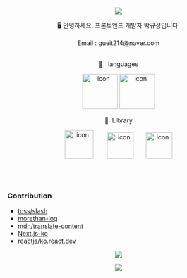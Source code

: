 <br>
<p align="center">
<img src="https://capsule-render.vercel.app/api?&type=waving&color=timeAuto&height=180&section=header&text=guesung's%20Hub&fontSize=50&animation=fadeIn&fontAlignY=45" />
  </p>

<div align='center'> 🖥 안녕하세요, 프론트엔드 개발자 박규성입니다.</div>
<br>
<div align='center'> Email : gueit214@naver.com</div>
<!-- <div align='center'> Blog : <a href="https://guesung.oopy.io/developer">guesung.oopy.io/developer</a></div> -->
<br>
<p align="center">
🍚&nbsp&nbsp&nbsplanguages
  </p>
<p align="center">
<img alt= "icon" wide="80" height="80" src ="https://techstack-generator.vercel.app/js-icon.svg">
<img alt= "icon" wide="80" height="80" src ="https://techstack-generator.vercel.app/ts-icon.svg">
  </p>
  
 <p align="center">
🍱&nbsp&nbspLibrary
  </p>
<p align="center">
<img alt= "icon" wide="65" height="65" src ="https://techstack-generator.vercel.app/react-icon.svg">
  &nbsp&nbsp&nbsp&nbsp&nbsp&nbsp
<img alt= "icon" wide="60" height="60" src ="https://www.datocms-assets.com/75941/1657707878-nextjs_logo.png">
&nbsp
&nbsp
&nbsp
<img alt= "icon" wide="60" height="60" src ="https://techstack-generator.vercel.app/redux-icon.svg">
  </p> 
  
<br>
<br>

### Contribution
- [toss/slash](https://github.com/toss/slash/pulls?q=is%3Apr+author%3Aguesung)
- [morethan-log](https://github.com/morethanmin/morethan-log/pulls?q=is%3Apr+author%3Aguesung+)
- [mdn/translate-content](https://github.com/mdn/translated-content/pulls?q=is%3Apr+author%3Aguesung)
- [Next.js-ko](https://github.com/Nextjs-kr/Nextjs.kr/pull/430)
- [reactjs/ko.react.dev](https://github.com/reactjs/ko.react.dev/pull/768)

<p align="center">
<img src="https://hits.seeyoufarm.com/api/count/incr/badge.svg?url=https%3A%2F%2Fgithub.com%2Fguesung&count_bg=%2379C83D&title_bg=%23555555&icon=&icon_color=%23E7E7E7&title=hits&edge_flat=false)](https://hits.seeyoufarm.com" />
</p>


<p align="center">
<img src="https://capsule-render.vercel.app/api?type=waving&color=auto&height=100&section=footer" />
  </p>
